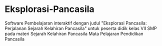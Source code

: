 # Eksplorasi-Pancasila
Software Pembelajaran interaktif dengan judul "Eksplorasi Pancasila: Perjalanan Sejarah Kelahiran Pancasila" untuk peserta didik kelas VII SMP pada materi Sejarah Kelahiran Pancasila Mata Pelajaran Pendidikan Pancasila 
